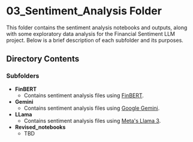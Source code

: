 # 03_Sentiment_Analysis Folder

This folder contains the sentiment analysis notebooks and outputs, along with some exploratory data analysis for the Financial Sentiment LLM project. Below is a brief description of each subfolder and its purposes.

## Directory Contents

### Subfolders
- **FinBERT**
  - Contains sentiment analysis files using [FinBERT](https://huggingface.co/ProsusAI/finbert).
- **Gemini**
  - Contains sentiment analysis files using [Google Gemini](https://gemini.google.com/).
- **LLama**
  - Contains sentiment analysis files using [Meta's Llama 3](https://huggingface.co/meta-llama/Meta-Llama-3-8B).
- **Revised_notebooks**
  - TBD
